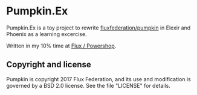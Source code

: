 # Pumpkin.Ex

Pumpkin.Ex is a toy project to rewrite [fluxfederation/pumpkin](https://github.com/fluxfederation/pumpkin) in Elexir and Phoenix as a learning excercise.

Written in my 10% time at [Flux / Powershop](https://github.com/fluxfederation).

## Copyright and license

Pumpkin is copyright 2017 Flux Federation, and its use and
modification is governed by a BSD 2.0 license. See the file "LICENSE"
for details.

